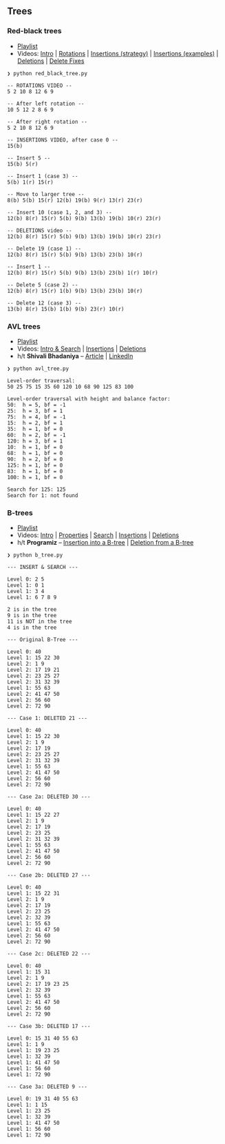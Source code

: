 ## Trees

### Red-black trees

* [Playlist](https://www.youtube.com/playlist?list=PL9xmBV_5YoZNqDI8qfOZgzbqahCUmUEin)
* Videos: [Intro](https://youtu.be/qvZGUFHWChY) | [Rotations](https://youtu.be/95s3ndZRGbk) | [Insertions (strategy)](https://youtu.be/5IBxA-bZZH8) | [Insertions (examples)](https://youtu.be/A3JZinzkMpk) | [Deletions](https://youtu.be/lU99loSvD8s) | [Delete Fixes](https://youtu.be/iw8N1_keEWA)

```
❯ python red_black_tree.py

-- ROTATIONS VIDEO --
5 2 10 8 12 6 9 

-- After left rotation --
10 5 12 2 8 6 9 

-- After right rotation --
5 2 10 8 12 6 9 

-- INSERTIONS VIDEO, after case 0 --
15(b) 

-- Insert 5 --
15(b) 5(r) 

-- Insert 1 (case 3) --
5(b) 1(r) 15(r) 

-- Move to larger tree --
8(b) 5(b) 15(r) 12(b) 19(b) 9(r) 13(r) 23(r) 

-- Insert 10 (case 1, 2, and 3) --
12(b) 8(r) 15(r) 5(b) 9(b) 13(b) 19(b) 10(r) 23(r) 

-- DELETIONS video --
12(b) 8(r) 15(r) 5(b) 9(b) 13(b) 19(b) 10(r) 23(r) 

-- Delete 19 (case 1) --
12(b) 8(r) 15(r) 5(b) 9(b) 13(b) 23(b) 10(r) 

-- Insert 1 --
12(b) 8(r) 15(r) 5(b) 9(b) 13(b) 23(b) 1(r) 10(r) 

-- Delete 5 (case 2) --
12(b) 8(r) 15(r) 1(b) 9(b) 13(b) 23(b) 10(r) 

-- Delete 12 (case 3) --
13(b) 8(r) 15(b) 1(b) 9(b) 23(r) 10(r) 
```

### AVL trees

* [Playlist]()
* Videos: [Intro & Search]() | [Insertions]() | [Deletions]()
* h/t **Shivali Bhadaniya** – [Article](https://favtutor.com/blogs/avl-tree-python) | [LinkedIn](https://www.linkedin.com/in/shivali-bhadaniya-76932a192/)

```
❯ python avl_tree.py

Level-order traversal:
50 25 75 15 35 60 120 10 68 90 125 83 100 

Level-order traversal with height and balance factor:
50:  h = 5, bf = -1
25:  h = 3, bf = 1
75:  h = 4, bf = -1
15:  h = 2, bf = 1
35:  h = 1, bf = 0
60:  h = 2, bf = -1
120: h = 3, bf = 1
10:  h = 1, bf = 0
68:  h = 1, bf = 0
90:  h = 2, bf = 0
125: h = 1, bf = 0
83:  h = 1, bf = 0
100: h = 1, bf = 0

Search for 125: 125
Search for 1: not found
```

### B-trees

* [Playlist](https://www.youtube.com/playlist?list=PL9xmBV_5YoZNFPPv98DjTdD9X6UI9KMHz)
* Videos: [Intro](https://youtu.be/FgWbADOG44s) | [Properties](https://youtu.be/fAfuZiFDpRo) | [Search](https://youtu.be/jLEhJqNVauc) | [Insertions](https://youtu.be/tT2DT9Z4H-0) | [Deletions](https://youtu.be/pN4C8cLVc7I)
* h/t **Programiz** – [Insertion into a B-tree](https://www.programiz.com/dsa/insertion-into-a-b-tree) | [Deletion from a B-tree](https://www.programiz.com/dsa/deletion-from-a-b-tree)

```
❯ python b_tree.py

--- INSERT & SEARCH ---

Level 0: 2 5 
Level 1: 0 1 
Level 1: 3 4 
Level 1: 6 7 8 9 

2 is in the tree
9 is in the tree
11 is NOT in the tree
4 is in the tree

--- Original B-Tree ---

Level 0: 40 
Level 1: 15 22 30 
Level 2: 1 9 
Level 2: 17 19 21 
Level 2: 23 25 27 
Level 2: 31 32 39 
Level 1: 55 63 
Level 2: 41 47 50 
Level 2: 56 60 
Level 2: 72 90 

--- Case 1: DELETED 21 ---

Level 0: 40 
Level 1: 15 22 30 
Level 2: 1 9 
Level 2: 17 19 
Level 2: 23 25 27 
Level 2: 31 32 39 
Level 1: 55 63 
Level 2: 41 47 50 
Level 2: 56 60 
Level 2: 72 90 

--- Case 2a: DELETED 30 ---

Level 0: 40 
Level 1: 15 22 27 
Level 2: 1 9 
Level 2: 17 19 
Level 2: 23 25 
Level 2: 31 32 39 
Level 1: 55 63 
Level 2: 41 47 50 
Level 2: 56 60 
Level 2: 72 90 

--- Case 2b: DELETED 27 ---

Level 0: 40 
Level 1: 15 22 31 
Level 2: 1 9 
Level 2: 17 19 
Level 2: 23 25 
Level 2: 32 39 
Level 1: 55 63 
Level 2: 41 47 50 
Level 2: 56 60 
Level 2: 72 90 

--- Case 2c: DELETED 22 ---

Level 0: 40 
Level 1: 15 31 
Level 2: 1 9 
Level 2: 17 19 23 25 
Level 2: 32 39 
Level 1: 55 63 
Level 2: 41 47 50 
Level 2: 56 60 
Level 2: 72 90 

--- Case 3b: DELETED 17 ---

Level 0: 15 31 40 55 63 
Level 1: 1 9 
Level 1: 19 23 25 
Level 1: 32 39 
Level 1: 41 47 50 
Level 1: 56 60 
Level 1: 72 90 

--- Case 3a: DELETED 9 ---

Level 0: 19 31 40 55 63 
Level 1: 1 15 
Level 1: 23 25 
Level 1: 32 39 
Level 1: 41 47 50 
Level 1: 56 60 
Level 1: 72 90
```
